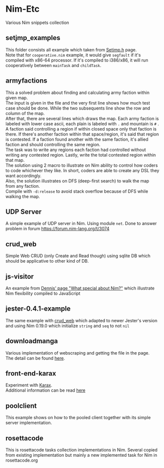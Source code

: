 # Nim-Etc
Various Nim snippets collection

## setjmp_examples
This folder consists all example which taken from [Setjmp.h](https://en.wikipedia.org/wiki/Setjmp.h) page.  
Note that for ``cooperative.nim`` example, it would give ``segfault`` if it's compiled with x86-64 processor. If it's compiled to i386/x86, it will run cooperatively between ``mainTask`` and ``childTask``.

## armyfactions
This a solved problem about finding and calculating army faction within given map.  
The input is given in the file and the very first line shows how much test case should be done. While the two subsequents line show the row and column of the map.  
After that, there are several lines which draws the map.
Each army faction is labeled with lower case ascii, each plain is labeled with ``.`` and mountain is ``#`` . A faction said controlling a region if within closed space only that faction is there. If there's another faction within that space/region, it's said that region is contested. If a faction found another with the same faction, it's allied faction and should controlling the same region.  
The task was to write any regions each faction had controlled without writing any contested region. Lastly, write the total contested region within that map.  
The solution using 2 macro to illustrate on Nim ability to control how coders to code whichever they like. In short, coders are able to create any DSL they want accordingly.  
Also, the solution illustrates on DFS (deep-first search) to walk the map from any faction.  
Compile with ``-d:release`` to avoid stack overflow because of DFS while walking the map.

## UDP Server
A simple example of UDP server in Nim. Using module ``net``. Done to answer problem in forum https://forum.nim-lang.org/t/3074

## crud_web
Simple Web CRUD (only Create and Read though) using sqlite DB which should
be applicative to other kind of DB.

## js-visitor
An example from [Dennis' page "What special about Nim?"](https://hookrace.net/blog/what-is-special-about-nim/)
which illustrate Nim flexibility compiled to JavaScript

## jester-0.4.1-example
The same example with [crud_web](#crud_web) which adapted to newer Jester's
version and using Nim 0.19.0 which initialize `string` and `seq` to not `nil`

## downloadmanga
Various implementation of webscraping and getting the file in the page.  
The detail can be found [here](./downloadmanga/readme.md).

## front-end-karax
Experiment with [Karax](https://github.com/pragmagic/karax).  
Additional information can be read [here](./front-end-karax/readme.md)

## poolclient
This example shows on how to the pooled client together with its simple
server implementation.

## rosettacode
This is rosettacode tasks collection implementations in Nim.
Several copied from existing implementation but mainly a new implemented task
for Nim in rosettacode.org
